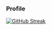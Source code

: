 ### Profile

<!--
**yukitaka/yukitaka** is a ✨ _special_ ✨ repository because its `README.md` (this file) appears on your GitHub profile.

Here are some ideas to get you started:

- 🔭 I’m currently working on ...
- 🌱 I’m currently learning ...
- 👯 I’m looking to collaborate on ...
- 🤔 I’m looking for help with ...
- 💬 Ask me about ...
- 📫 How to reach me: ...
- 😄 Pronouns: ...
- ⚡ Fun fact: ...
-->
<!--[![Top Langs](https://github-readme-stats.vercel.app/api/top-langs/?username=yukitaka&theme=dracula)](https://github.com/anuraghazra/github-readme-stats)-->

[![GitHub Streak](https://github-readme-streak-stats.herokuapp.com/?user=yukitaka&theme=dracula)](https://git.io/streak-stats)
